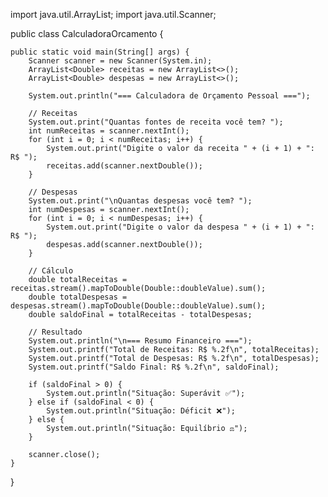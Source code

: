 import java.util.ArrayList;
import java.util.Scanner;

public class CalculadoraOrcamento {

    public static void main(String[] args) {
        Scanner scanner = new Scanner(System.in);
        ArrayList<Double> receitas = new ArrayList<>();
        ArrayList<Double> despesas = new ArrayList<>();

        System.out.println("=== Calculadora de Orçamento Pessoal ===");

        // Receitas
        System.out.print("Quantas fontes de receita você tem? ");
        int numReceitas = scanner.nextInt();
        for (int i = 0; i < numReceitas; i++) {
            System.out.print("Digite o valor da receita " + (i + 1) + ": R$ ");
            receitas.add(scanner.nextDouble());
        }

        // Despesas
        System.out.print("\nQuantas despesas você tem? ");
        int numDespesas = scanner.nextInt();
        for (int i = 0; i < numDespesas; i++) {
            System.out.print("Digite o valor da despesa " + (i + 1) + ": R$ ");
            despesas.add(scanner.nextDouble());
        }

        // Cálculo
        double totalReceitas = receitas.stream().mapToDouble(Double::doubleValue).sum();
        double totalDespesas = despesas.stream().mapToDouble(Double::doubleValue).sum();
        double saldoFinal = totalReceitas - totalDespesas;

        // Resultado
        System.out.println("\n=== Resumo Financeiro ===");
        System.out.printf("Total de Receitas: R$ %.2f\n", totalReceitas);
        System.out.printf("Total de Despesas: R$ %.2f\n", totalDespesas);
        System.out.printf("Saldo Final: R$ %.2f\n", saldoFinal);

        if (saldoFinal > 0) {
            System.out.println("Situação: Superávit ✅");
        } else if (saldoFinal < 0) {
            System.out.println("Situação: Déficit ❌");
        } else {
            System.out.println("Situação: Equilíbrio ⚖️");
        }

        scanner.close();
    }
}
